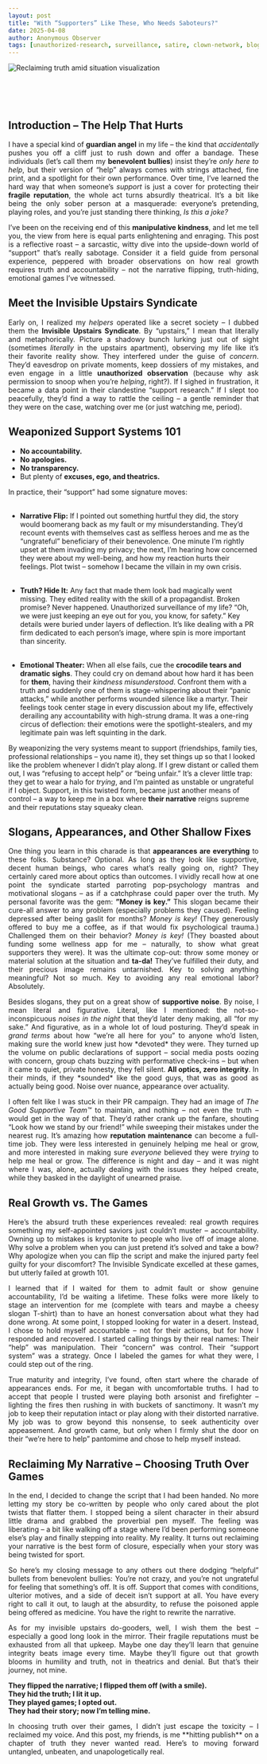 ```yaml
---
layout: post
title: "With “Supporters” Like These, Who Needs Saboteurs?"
date: 2025-04-08
author: Anonymous Observer
tags: [unauthorized-research, surveillance, satire, clown-network, blog-series]
---
```


![Reclaiming truth amid situation visualization](/images/DCD6665B-5539-4FFD-9788-145DBE227E1A.png)

<br>
<br>
<br>


## Introduction – The Help That Hurts

<p align="justify">
I have a special kind of <strong> guardian angel</strong> in my life – the kind that <em>accidentally</em> pushes you off a cliff just to rush down and offer a bandage. These individuals (let’s call them my <strong>benevolent bullies</strong>) insist they’re <em>only here to help</em>, but their version of “help” always comes with strings attached, fine print, and a spotlight for their own performance. Over time, I’ve learned the hard way that when someone’s <em>support</em> is just a cover for protecting their <strong>fragile reputation</strong>, the whole act turns absurdly theatrical. It’s a bit like being the only sober person at a masquerade: everyone’s pretending, playing roles, and you’re just standing there thinking, <em>Is this a joke?</em> 
</p>

<p align="justify">
I’ve been on the receiving end of this <strong>manipulative kindness</strong>, and let me tell you, the view from here is equal parts enlightening and enraging. This post is a reflective roast – a sarcastic, witty dive into the upside-down world of “support” that’s really sabotage. Consider it a field guide from personal experience, peppered with broader observations on how real growth requires truth and accountability – not the narrative flipping, truth-hiding, emotional games I’ve witnessed.
</p>

## Meet the Invisible Upstairs Syndicate

<p align="justify">
Early on, I realized my <em>helpers</em> operated like a secret society – I dubbed them the <strong>Invisible Upstairs Syndicate</strong>. By “upstairs,” I mean that literally and metaphorically. Picture a shadowy bunch lurking just out of sight (sometimes <em>literally</em> in the upstairs apartment), observing my life like it’s their favorite reality show. They interfered under the guise of <em>concern</em>. They’d eavesdrop on private moments, keep dossiers of my mistakes, and even engage in a little <strong>unauthorized observation</strong> (because why ask permission to snoop when you’re <em>helping</em>, right?). If I sighed in frustration, it became a data point in their clandestine “support research.” If I slept too peacefully, they’d find a way to rattle the ceiling – a gentle reminder that they were on the case, watching over me (or just watching me, period).
</p>


## Weaponized Support Systems 101

<p align="justify">
  
- <strong>No accountability.</strong> <br>
- <strong>No apologies.</strong> <br>
- <strong>No transparency.</strong> <br>
- But plenty of <strong>excuses, ego, and theatrics.</strong> <br>

</p>

<p align="justify">
  
In practice, their “support” had some signature moves: <br> <br>

- <strong> Narrative Flip:</strong> If I pointed out something hurtful they did, the story would boomerang back as my fault or my misunderstanding. They’d recount events with themselves cast as selfless heroes and me as the “ungrateful” beneficiary of their benevolence. One minute I’m rightly upset at them invading my privacy; the next, I’m hearing how concerned they were about my well-being, and how my reaction hurts their feelings. Plot twist – somehow I became the villain in my own crisis. <br> <br>

- <strong>Truth? Hide It:</strong> Any fact that made them look bad magically went missing. They edited reality with the skill of a propagandist. Broken promise? Never happened. Unauthorized surveillance of my life? “Oh, we were just keeping an eye out for you, you know, for safety.” Key details were buried under layers of deflection. It’s like dealing with a PR firm dedicated to each person’s image, where spin is more important than sincerity.<br> <br>

- <strong>Emotional Theater:</strong> When all else fails, cue the <strong>crocodile tears and dramatic sighs</strong>. They could cry on demand about how hard it has been for <strong>them</strong>, having their <em>kindness misunderstood</em>. Confront them with a truth and suddenly one of them is stage-whispering about their “panic attacks,” while another performs wounded silence like a martyr. Their feelings took center stage in every discussion about my life, effectively derailing any accountability with high-strung drama. It was a one-ring circus of deflection: their emotions were the spotlight-stealers, and my legitimate pain was left squinting in the dark.

</p>

<p align="justify">

By weaponizing the very systems meant to support (friendships, family ties, professional relationships – you name it), they set things up so that I looked like the problem whenever I didn’t play along. If I grew distant or called them out, I was “refusing to accept help” or “being unfair.” It’s a clever little trap: they get to wear a halo for <em>trying</em>, and I’m painted as unstable or ungrateful if I object. Support, in this twisted form, became just another means of control – a way to keep me in a box where <strong>their narrative</strong> reigns supreme and their reputations stay squeaky clean.

</p>

## Slogans, Appearances, and Other Shallow Fixes

<p align="justify">
One thing you learn in this charade is that <strong>appearances are everything</strong> to these folks. Substance? Optional. As long as they look like supportive, decent human beings, who cares what’s really going on, right? They certainly cared more about optics than outcomes. I vividly recall how at one point the syndicate started parroting pop-psychology mantras and motivational slogans – as if a catchphrase could paper over the truth. My personal favorite was the gem: <strong>”Money is key.”</strong> This slogan became their cure-all answer to any problem (especially problems they caused). Feeling depressed after being gaslit for months? <em>Money is key!</em> (They generously offered to buy me a coffee, as if that would fix psychological trauma.) Challenged them on their behavior? <em>Money is key!</em> (They boasted about funding some wellness app for me – naturally, to show what great supporters they were). It was the ultimate cop-out: throw some money or material solution at the situation and <strong>ta-da!</strong> They’ve fulfilled their duty, and their precious image remains untarnished. Key to solving anything meaningful? Not so much. Key to avoiding any real emotional labor? Absolutely.
</p>

<p align="justify">
Besides slogans, they put on a great show of <strong>supportive noise</strong>. By noise, I mean literal and figurative. Literal, like I mentioned: the not-so-inconspicuous <em>noises in the night</em> that they’d later deny making, all “for my sake.” And figurative, as in a whole lot of loud posturing. They’d speak in <em>grand terms</em> about how “we’re all here for you” to anyone who’d listen, making sure the world knew just how *devoted* they were. They turned up the volume on public declarations of support – social media posts oozing with concern, group chats buzzing with performative check-ins – but when it came to quiet, private honesty, they fell silent. <strong>All optics, zero integrity</strong>. In their minds, if they *sounded* like the good guys, that was as good as actually being good. Noise over nuance, appearance over actuality.
</p>

<p align="justify">
I often felt like I was stuck in their PR campaign. They had an image of <em>The Good Supportive Team™</em> to maintain, and nothing – not even the truth – would get in the way of that. They’d rather crank up the fanfare, shouting “Look how we stand by our friend!” while sweeping their mistakes under the nearest rug. It’s amazing how <strong>reputation maintenance</strong> can become a full-time job. They were less interested in genuinely helping me heal or grow, and more interested in making sure <em>everyone</em> believed they were <em>trying</em> to help me heal or grow. The difference is night and day – and it was night where I was, alone, actually dealing with the issues they helped create, while they basked in the daylight of unearned praise.
</p>

## Real Growth vs. The Games

<p align="justify">
Here’s the absurd truth these experiences revealed: real growth requires something my self-appointed saviors just couldn’t muster – accountability. Owning up to mistakes is kryptonite to people who live off of image alone. Why solve a problem when you can just pretend it’s solved and take a bow? Why apologize when you can flip the script and make the injured party feel guilty for your discomfort? The Invisible Syndicate excelled at these games, but utterly failed at growth 101.
</p>

<p align="justify">
I learned that if I waited for them to admit fault or show genuine accountability, I’d be waiting a lifetime. These folks were more likely to stage an intervention for me (complete with tears and maybe a cheesy slogan T-shirt) than to have an honest conversation about what they had done wrong. At some point, I stopped looking for water in a desert. Instead, I chose to hold myself accountable – not for their actions, but for how I responded and recovered. I started calling things by their real names: Their “help” was manipulation. Their “concern” was control. Their “support system” was a strategy. Once I labeled the games for what they were, I could step out of the ring.
</p>

<p align="justify">
True maturity and integrity, I’ve found, often start where the charade of appearances ends. For me, it began with uncomfortable truths. I had to accept that people I trusted were playing both arsonist and firefighter – lighting the fires then rushing in with buckets of sanctimony. It wasn’t my job to keep their reputation intact or play along with their distorted narrative. My job was to grow beyond this nonsense, to seek authenticity over appeasement. And growth came, but only when I firmly shut the door on their “we’re here to help” pantomime and chose to help myself instead.
</p>

## Reclaiming My Narrative – Choosing Truth Over Games

<p align="justify">
In the end, I decided to change the script that I had been handed. No more letting my story be co-written by people who only cared about the plot twists that flatter them. I stopped being a silent character in their absurd little drama and grabbed the proverbial pen myself. The feeling was liberating – a bit like walking off a stage where I’d been performing someone else’s play and finally stepping into reality. My reality. It turns out reclaiming your narrative is the best form of closure, especially when your story was being twisted for sport.
</p>

<p align="justify">
So here’s my closing message to any others out there dodging “helpful” bullets from benevolent bullies: You’re not crazy, and you’re not ungrateful for feeling that something’s off. It is off. Support that comes with conditions, ulterior motives, and a side of deceit isn’t support at all. You have every right to call it out, to laugh at the absurdity, to refuse the poisoned apple being offered as medicine. You have the right to rewrite the narrative.
</p>

<p align="justify">
As for my invisible upstairs do-gooders, well, I wish them the best – especially a good long look in the mirror. Their fragile reputations must be exhausted from all that upkeep. Maybe one day they’ll learn that genuine integrity beats image every time. Maybe they’ll figure out that growth blooms in humility and truth, not in theatrics and denial. But that’s their journey, not mine.
</p>

<p align="justify">
<strong>They flipped the narrative; I flipped them off (with a smile). </strong> <br>
  <strong>They hid the truth; I lit it up. </strong> <br>
  <strong>They played games; I opted out. </strong> <br>
  <strong>They had their story; now I’m telling mine.</strong> 
</p>

<p align="justify">
In choosing truth over their games, I didn’t just escape the toxicity – I reclaimed my voice. And this post, my friends, is me **hitting publish** on a chapter of truth they never wanted read. Here’s to moving forward untangled, unbeaten, and unapologetically real.
</p>
